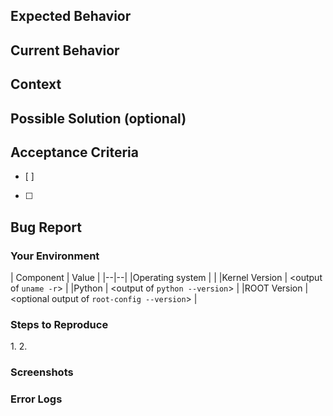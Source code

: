 [//]: # (Provide a general summary of the issue/feature/story in the Title above)
## Expected Behavior
[//]: # (If you're describing a bug, tell us what should happen.)
[//]: # (If you're suggesting a change/improvement, tell us how it should work.)

## Current Behavior
[//]: # (If describing a bug, tell us what happens instead of the expected behavior.)
[//]: # (If suggesting a change/improvement, explain the difference from current behavior.)

## Context
[//]: # (How has this issue affected you? What are you trying to accomplish?)
[//]: # (Providing context helps us come up with a solution that is most useful in the real world.)

## Possible Solution (optional)
[//]: # (Not obligatory, but suggest a fix/reason for the bug,)
[//]: # (or ideas how to implement the addition or change)

## Acceptance Criteria
[//]: # (This will help determine if a PR is accepted or not.)
- [ ] 
- [ ] 

## Bug Report
### Your Environment
[//]: # (Include as many relevant details about your environment.)
| Component | Value  |
|--|--|
|Operating system | <Your OS Here> |
|Kernel Version   | <output of `uname -r`> |
|Python           | <output of `python --version`> |
|ROOT Version     | <optional output of `root-config --version`> |

### Steps to Reproduce
[//]: # (Provide a link to a live example, or an unambiguous set of steps to)
[//]: # (reproduce this bug. Include code to reproduce, if relevant)
1. 
2.

### Screenshots

### Error Logs
